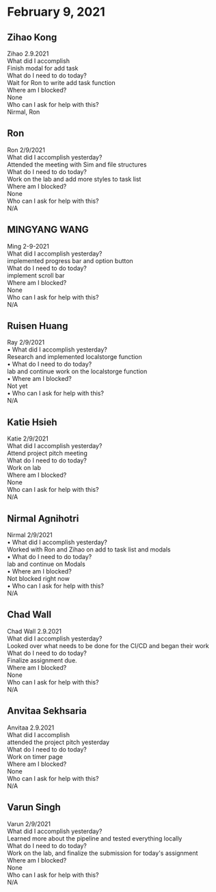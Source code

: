# February 9, 2021

## Zihao Kong
Zihao 2.9.2021\
What did I accomplish\
Finish modal for add task\
What do I need to do today?\
Wait for Ron to write add task function\
Where am I blocked?\
None\
Who can I ask for help with this?\
Nirmal, Ron 
## Ron
Ron 2/9/2021\
 What did I accomplish yesterday?\
Attended the meeting with Sim and file structures\
 What do I need to do today?\
Work on the lab and add more styles to task list\
 Where am I blocked?\
None\
 Who can I ask for help with this?\
N/A
## MINGYANG WANG
Ming 2-9-2021\
 What did I accomplish yesterday?\
implemented progress bar and option button\
 What do I need to do today?\
implement scroll bar\
 Where am I blocked?\
None\
 Who can I ask for help with this?\
N/A
## Ruisen Huang
Ray 2/9/2021\
• What did I accomplish yesterday?\
Research and implemented localstorge function\
• What do I need to do today?\
lab and continue work on the localstorge function\
• Where am I blocked?\
Not yet\
• Who can I ask for help with this?\
N/A

## Katie Hsieh
Katie 2/9/2021\
What did I accomplish yesterday?\
Attend project pitch meeting\
What do I need to do today?\
Work on lab\
Where am I blocked?\
None\
Who can I ask for help with this?\
N/A
## Nirmal Agnihotri
Nirmal 2/9/2021\
• What did I accomplish yesterday?\
Worked with Ron and Zihao on add to task list and modals\
• What do I need to do today?\
lab and continue on Modals\
• Where am I blocked?\
Not blocked right now\
• Who can I ask for help with this?\
N/A

## Chad Wall
Chad Wall 2.9.2021\
What did I accomplish yesterday?\
Looked over what needs to be done for the CI/CD and began their work\
What do I need to do today?\
Finalize assignment due.\
Where am I blocked?\
None\
Who can I ask for help with this?\
N/A
## Anvitaa Sekhsaria
Anvitaa 2.9.2021\
What did I accomplish\
attended the project pitch yesterday\
What do I need to do today?\
Work on timer page\
Where am I blocked?\
None\
Who can I ask for help with this?\
N/A

## Varun Singh
Varun 2/9/2021\
 What did I accomplish yesterday?\
Learned more about the pipeline and tested everything locally\
 What do I need to do today?\
Work on the lab, and finalize the submission for today's assignment\
 Where am I blocked?\
None\
 Who can I ask for help with this?\
N/A